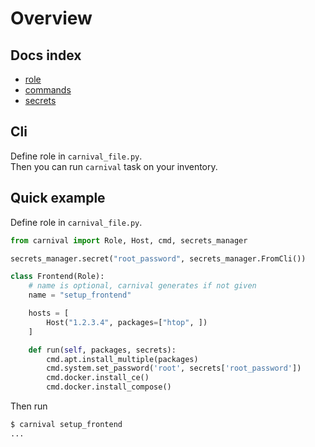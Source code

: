 # Overview

## Docs index
* [role](1%20-%20role.md)
* [commands](2%20-%20commands.md)
* [secrets](3%20-%20secrets.md)

## Cli
Define role in `carnival_file.py`.  
Then you can run `carnival` task on your inventory.

## Quick example
Define role in `carnival_file.py`.
```python
from carnival import Role, Host, cmd, secrets_manager

secrets_manager.secret("root_password", secrets_manager.FromCli())

class Frontend(Role):
    # name is optional, carnival generates if not given
    name = "setup_frontend"

    hosts = [
        Host("1.2.3.4", packages=["htop", ])
    ]

    def run(self, packages, secrets):
        cmd.apt.install_multiple(packages)
        cmd.system.set_password('root', secrets['root_password'])
        cmd.docker.install_ce()
        cmd.docker.install_compose()
```

Then run
```bash
$ carnival setup_frontend
...
